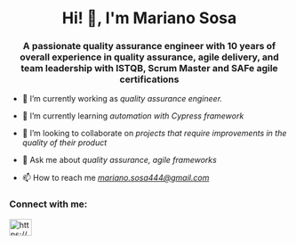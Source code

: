 <h1 align="center">Hi! 👋, I'm Mariano Sosa</h1>
<h3 align="center">A passionate quality assurance engineer with 10 years of overall experience in quality assurance, agile delivery, and team leadership with ISTQB, Scrum Master and SAFe agile certifications</h3>

- 🔭 I’m currently working as *quality assurance engineer.*

- 🌱 I’m currently learning *automation with Cypress framework*

- 🤝 I’m looking to collaborate on *projects that require improvements in the quality of their product*

- 💬 Ask me about *quality assurance, agile frameworks*

- 📫 How to reach me *mariano.sosa444@gmail.com*

<h3 align="left">Connect with me:</h3>
<p align="left">
<a href="https://www.linkedin.com/in/mariano-agustin-sosa/" target="blank"><img align="center" src="https://cdn.jsdelivr.net/npm/simple-icons@3.0.1/icons/linkedin.svg" alt="https://www.linkedin.com/in/mariano-agustin-sosa/" height="30" width="40" /></a>
</p>
